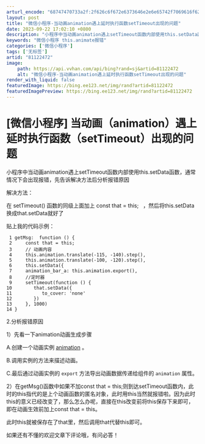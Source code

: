 ```yaml
---
arturl_encode: "68747470733a2f:2f626c6f672e6373646e2e6e65742f7069616f626f64657775:2f61727469636c652f64657461696c732f3831313232343732"
layout: post
title: "微信小程序-当动画animation遇上延时执行函数setTimeout出现的问题"
date: 2023-09-22 17:02:10 +0800
description: "小程序中当动画animation遇上setTimeout函数内部使用this.setData函数，通"
keywords: "微信小程序 this.animate报错"
categories: ['微信小程序']
tags: ['无标签']
artid: "81122472"
image:
    path: https://api.vvhan.com/api/bing?rand=sj&artid=81122472
    alt: "微信小程序-当动画animation遇上延时执行函数setTimeout出现的问题"
render_with_liquid: false
featuredImage: https://bing.ee123.net/img/rand?artid=81122472
featuredImagePreview: https://bing.ee123.net/img/rand?artid=81122472
---
```


# [微信小程序] 当动画（animation）遇上延时执行函数（setTimeout）出现的问题

小程序中当动画animation遇上setTimeout函数内部使用this.setData函数，通常情况下会出现报错，先告诉解决方法后分析报错原因

解决方法：

在 setTimeout() 函数的同级上面加上 const that = this;   ，然后将this.setData换成that.setData就好了

贴上我的代码示例：

```
 1 getMsg:  function () {
 2     const that = this;
 3     // 动画内容
 4     this.animation.translate(-115, -140).step(),
 5     this.animation.translate(-100, -120).step(),
 6     this.setData({
 7     animation_bar_a: this.animation.export(),
 8     //定时器
 9     setTimeout(function () {
10        that.setData({
11           to_cover: 'none'
12        })
13     }, 1000)
14 }
```

2.分析报错原因

1）先看一下animation动画生成步骤

A.创建一个动画实例
[animation](https://developers.weixin.qq.com/miniprogram/dev/api/api-animation.html?search-key=%E5%8A%A8%E7%94%BB#animation)
。

B.调用实例的方法来描述动画。

C.最后通过动画实例的
`export`
方法导出动画数据传递给组件的
`animation`
属性。

2）在getMsg()函数中如果不加const that = this;则到达setTimeout函数内，此时的this指代的是上个动画函数的匿名对象，此时用this当然就报错啦。因为此时this的意义已经改变了，那么怎么办呢，直接在this改变前将this保存下来即可，即在动画生效前加上const that = this。

此时this就被保存在了that里，然后调用that代替this即可。

如果还有不懂的欢迎文章下评论哦，有问必答！